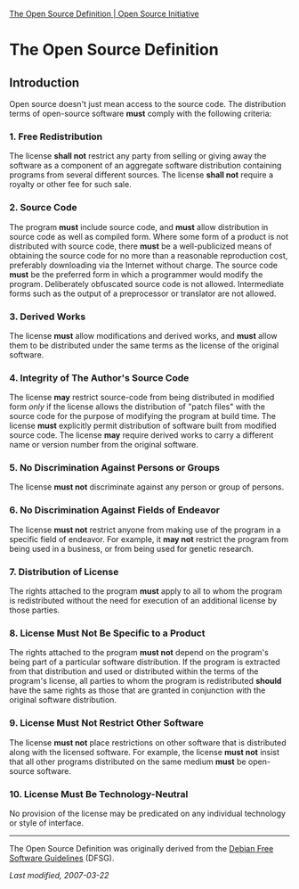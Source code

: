 [The Open Source Definition | Open Source Initiative](https://opensource.org/docs/osd)

# The Open Source Definition

## Introduction

Open source doesn't just mean access to the source code. The distribution terms of open-source software **must** comply with the following criteria:

### 1\. Free Redistribution

The license **shall not** restrict any party from selling or giving away the software as a component of an aggregate software distribution containing programs from several different sources. The license **shall not** require a royalty or other fee for such sale.

### 2\. Source Code

The program **must** include source code, and **must** allow distribution in source code as well as compiled form. Where some form of a product is not distributed with source code, there **must** be a well-publicized means of obtaining the source code for no more than a reasonable reproduction cost, preferably downloading via the Internet without charge. The source code **must** be the preferred form in which a programmer would modify the program. Deliberately obfuscated source code is not allowed. Intermediate forms such as the output of a preprocessor or translator are not allowed.

### 3\. Derived Works

The license **must** allow modifications and derived works, and **must** allow them to be distributed under the same terms as the license of the original software.

### 4\. Integrity of The Author's Source Code

The license **may** restrict source-code from being distributed in modified form _only_ if the license allows the distribution of "patch files" with the source code for the purpose of modifying the program at build time. The license **must** explicitly permit distribution of software built from modified source code. The license **may** require derived works to carry a different name or version number from the original software.

### 5\. No Discrimination Against Persons or Groups

The license **must not** discriminate against any person or group of persons.

### 6\. No Discrimination Against Fields of Endeavor

The license **must not** restrict anyone from making use of the program in a specific field of endeavor. For example, it **may not** restrict the program from being used in a business, or from being used for genetic research.

### 7\. Distribution of License

The rights attached to the program **must** apply to all to whom the program is redistributed without the need for execution of an additional license by those parties.

### 8\. License Must Not Be Specific to a Product

The rights attached to the program **must not** depend on the program's being part of a particular software distribution. If the program is extracted from that distribution and used or distributed within the terms of the program's license, all parties to whom the program is redistributed **should** have the same rights as those that are granted in conjunction with the original software distribution.

### 9\. License Must Not Restrict Other Software

The license **must not** place restrictions on other software that is distributed along with the licensed software. For example, the license **must not** insist that all other programs distributed on the same medium **must** be open-source software.

### 10\. License Must Be Technology-Neutral

No provision of the license may be predicated on any individual technology or style of interface.

* * *

The Open Source Definition was originally derived from the [Debian Free Software Guidelines](https://www.debian.org/social_contract#guidelines) (DFSG).

_Last modified, 2007-03-22_
